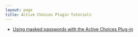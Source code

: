 ```yaml
---
layout: page
title: Active Choices Plugin Tutorials
---
```


* [Using masked passwords with the Active Choices Plug-in](using-masked-passwords-with-the-active-choices-plugin.html)
